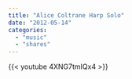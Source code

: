 ```yaml
---
title: "Alice Coltrane Harp Solo"
date: "2012-05-14"
categories:
  - "music"
  - "shares"
---
```


{{< youtube 4XNG7tmIQx4 >}}
